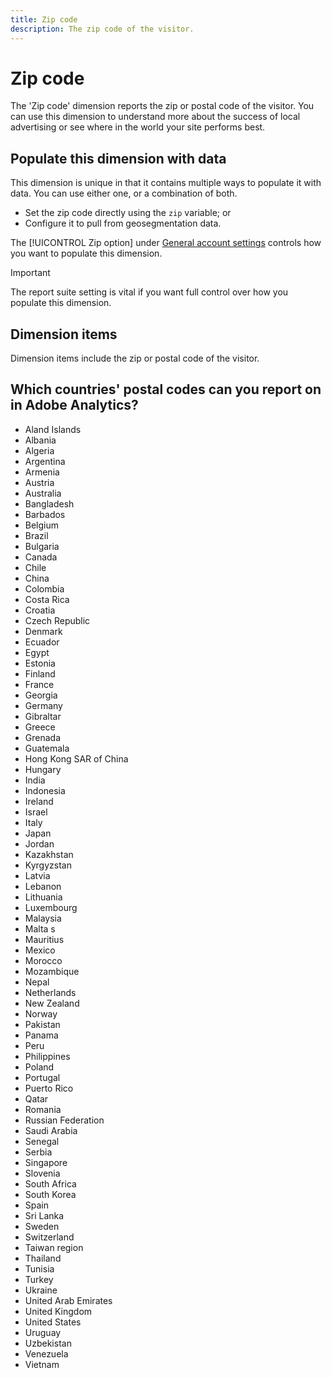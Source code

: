 ```yaml
---
title: Zip code
description: The zip code of the visitor.
---
```


# Zip code

The 'Zip code' dimension reports the zip or postal code of the visitor. You can use this dimension to understand more about the success of local advertising or see where in the world your site performs best.

## Populate this dimension with data

This dimension is unique in that it contains multiple ways to populate it with data. You can use either one, or a combination of both.

* Set the zip code directly using the `zip` variable; or
* Configure it to pull from geosegmentation data.

The [!UICONTROL Zip option] under [General account settings](/help/admin/admin/general-acct-settings-admin.md) controls how you want to populate this dimension.

>[!IMPORTANT]
>
>The report suite setting is vital if you want full control over how you populate this dimension.

## Dimension items

Dimension items include the zip or postal code of the visitor.

## Which countries' postal codes can you report on in Adobe Analytics?

* Aland Islands
* Albania
* Algeria
* Argentina
* Armenia
* Austria
* Australia
* Bangladesh
* Barbados
* Belgium
* Brazil
* Bulgaria
* Canada
* Chile
* China
* Colombia
* Costa Rica
* Croatia
* Czech Republic
* Denmark
* Ecuador
* Egypt
* Estonia
* Finland
* France
* Georgia
* Germany
* Gibraltar
* Greece
* Grenada
* Guatemala
* Hong Kong SAR of China
* Hungary
* India
* Indonesia
* Ireland
* Israel
* Italy
* Japan
* Jordan
* Kazakhstan
* Kyrgyzstan
* Latvia
* Lebanon
* Lithuania
* Luxembourg
* Malaysia
* Malta      s
* Mauritius
* Mexico
* Morocco
* Mozambique
* Nepal
* Netherlands
* New Zealand
* Norway
* Pakistan
* Panama
* Peru
* Philippines
* Poland
* Portugal
* Puerto Rico
* Qatar
* Romania
* Russian Federation
* Saudi Arabia
* Senegal
* Serbia
* Singapore
* Slovenia
* South Africa
* South Korea
* Spain
* Sri Lanka
* Sweden
* Switzerland
* Taiwan region
* Thailand
* Tunisia
* Turkey
* Ukraine
* United Arab Emirates
* United Kingdom
* United States
* Uruguay
* Uzbekistan
* Venezuela
* Vietnam